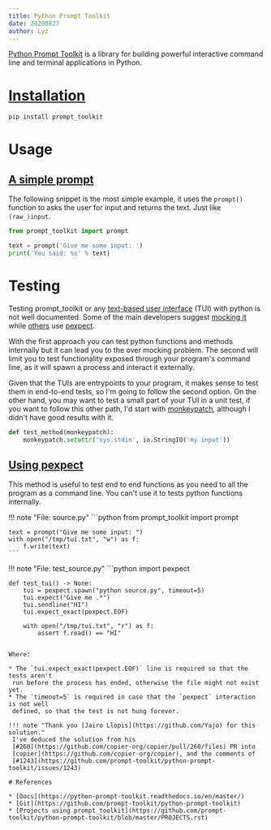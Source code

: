 ```yaml
---
title: Python Prompt Toolkit
date: 20200827
author: Lyz
---
```


[Python Prompt Toolkit](https://python-prompt-toolkit.readthedocs.io/en/master/)
is a library for building powerful interactive command line and terminal
applications in Python.

# [Installation](https://python-prompt-toolkit.readthedocs.io/en/master/pages/getting_started.html#installation)

```bash
pip install prompt_toolkit
```

# Usage

## [A simple prompt](https://python-prompt-toolkit.readthedocs.io/en/master/pages/getting_started.html#a-simple-prompt)

The following snippet is the most simple example, it uses the `prompt()` function
to asks the user for input and returns the text. Just like `(raw_)input`.

```python
from prompt_toolkit import prompt

text = prompt('Give me some input: ')
print('You said: %s' % text)
```

# Testing

Testing prompt_toolkit or any [text-based user
interface](https://en.wikipedia.org/wiki/Text-based_user_interface) (TUI) with
python is not well documented. Some of the main developers suggest [mocking
it](https://github.com/prompt-toolkit/python-prompt-toolkit/issues/477) while
[others](https://github.com/copier-org/copier/pull/260/files#diff-4e8715c7a425ee52e74b7df4d34efd32e8c92f3e60bd51bc2e1ad5943b82032e)
use [pexpect](pexpect.md).

With the first approach you can test python functions and methods internally but
it can lead you to the over mocking problem. The second will limit you to test
functionality exposed through your program's command line, as it will spawn
a process and interact it externally.

Given that the TUIs are entrypoints to your program, it makes sense to test them
in end-to-end tests, so I'm going to follow the second option. On the other
hand, you may want to test a small part of your TUI in a unit test, if you
want to follow this other path, I'd start with
[monkeypatch](https://stackoverflow.com/questions/38723140/i-want-to-use-stdin-in-a-pytest-test),
although I didn't have good results with it.

```python
def test_method(monkeypatch):
    monkeypatch.setattr('sys.stdin', io.StringIO('my input'))
```

## [Using pexpect](https://github.com/copier-org/copier/pull/260/files)

This method is useful to test end to end functions as you need to all the
program as a command line. You can't use it to tests python functions
internally.

!!! note "File: source.py"
    ```python
    from prompt_toolkit import prompt

    text = prompt("Give me some input: ")
    with open("/tmp/tui.txt", "w") as f:
        f.write(text)
    ```

!!! note "File: test_source.py"
    ```python
    import pexpect


    def test_tui() -> None:
        tui = pexpect.spawn("python source.py", timeout=5)
        tui.expect("Give me .*")
        tui.sendline("HI")
        tui.expect_exact(pexpect.EOF)

        with open("/tmp/tui.txt", "r") as f:
            assert f.read() == "HI"
   ```

Where:

* The `tui.expect_exact(pexpect.EOF)` line is required so that the tests aren't
    run before the process has ended, otherwise the file might not exist yet.
* The `timeout=5` is required in case that the `pexpect` interaction is not well
    defined, so that the test is not hung forever.

!!! note "Thank you [Jairo Llopis](https://github.com/Yajo) for this solution."
    I've deduced the solution from his
    [#260](https://github.com/copier-org/copier/pull/260/files) PR into
    [copier](https://github.com/copier-org/copier), and the comments of
    [#1243](https://github.com/prompt-toolkit/python-prompt-toolkit/issues/1243)

# References

* [Docs](https://python-prompt-toolkit.readthedocs.io/en/master/)
* [Git](https://github.com/prompt-toolkit/python-prompt-toolkit)
* [Projects using prompt_toolkit](https://github.com/prompt-toolkit/python-prompt-toolkit/blob/master/PROJECTS.rst)
